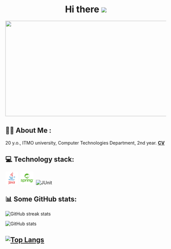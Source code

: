 <div id="header" align="center">
<h1>
  Hi there
  <img src="https://media.giphy.com/media/hvRJCLFzcasrR4ia7z/giphy.gif" width="30px"/>
</h1>
</div>
<div align="center">
  <img src="https://media.giphy.com/media/dWesBcTLavkZuG35MI/giphy.gif" width="600" height="300"/>
</div>

## :man_technologist: About Me :
20 y.o., ITMO university, Computer Technologies Department, 2nd year. <a href=https://github.com/vbandurin7/CV/blob/main/cv.pdf><b>CV</b></a>

## :computer: Technology stack:
<div>
  <img src="https://github.com/devicons/devicon/blob/master/icons/java/java-original-wordmark.svg" title="Java" alt="Java" width="40" height="40"/>&nbsp;
  <img src="https://github.com/devicons/devicon/blob/master/icons/spring/spring-original-wordmark.svg" title="Spring" alt="Spring" width="40" height="40"/>&nbsp;
  <img src="https://github.com/vbandurin7/vbandurin7/assets/93590005/5edd8f9b-525b-4226-b76b-beb5769c1e3f" title="JUnit"  alt="JUnit" width="40" height="40"/>&nbsp;
</div>

## :bar_chart: Some GitHub stats:
![GitHub streak stats](https://streak-stats.demolab.com/?user=vbandurin7&theme=tokyonight)  

![GitHub stats](https://github-readme-stats.vercel.app/api?username=vbandurin7&show_icons=true&theme=tokyonight)  

[![Top Langs](https://github-readme-stats.vercel.app/api/top-langs/?username=vbandurin7&theme=tokyonight)](https://github.com/anuraghazra/github-readme-stats)
---
<img src="https://komarev.com/ghpvc/?username=vbandurin7&style=flat-square&color=blue" alt=""/>
